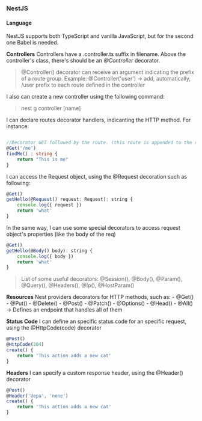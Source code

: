 ### NestJS

#### Language

NestJS supports both TypeScript and vanilla JavaScript, but for the second one Babel is needed.

<b>Controllers</b>
Controllers have a .controller.ts suffix in filename. Above the controller's class, there's should be an *@Controller* decorator.

> @Controller() decorator can receive an argument indicating the prefix of a route group. Example:
    @Controller('user') -> add, automatically, /user prefix to each route defined in the controller

I also can create a new controller using the following command:
> nest g controller [name]

I can declare routes decorator handlers, indicanting the HTTP method. For instance:
```ts

//Decorator GET followed by the route. (this route is appended to the route group's prefix, if defined in @Controller() decorator)
@Get('/me')
findMe() : string {
    return "This is me"
}
```

I can access the Request object, using the @Request decoration such as following:

```js
@Get()
getHello(@Request() request: Request): string {
    console.log({ request })
    return 'what'
}
```

In the same way, I can use some special decorators to access request object's properties (like the body of the req)

```js
@Get()
getHello(@Body() body): string {
    console.log({ body })
    return 'what'
}

```

> List of some useful decorators: @Session(), @Body(), @Param(), @Query(), @Headers(), @Ip(), @HostParam()

<b>Resources</b>
Nest providers decorators for HTTP methods, such as:
    - @Get()
    - @Put()
    - @Delete()
    - @Post()
    - @Patch()
    - @Options()
    - @Head()
    - @All() -> Defines an endpoint that handles all of them

<b>Status Code</b>
I can define an specific status code for an specific request, using the @HttpCode(code) decorator

```js
@Post()
@HttpCode(204)
create() {
    return 'This action adds a new cat'
}
```

<b>Headers</b>
I can specify a custom response header, using the @Header() decorator

```js
@Post()
@Header('Uepa', 'none')
create() {
    return 'This action adds a new cat'
}
```